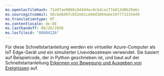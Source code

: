 ```yaml
---
ms.openlocfilehash: 71dd7ae9868c0d444ec4cbdca1f7e812d8b29a6c
ms.sourcegitcommit: 56cbd6d97cb52e61ceb6d3894abe1977713354d9
ms.translationtype: HT
ms.contentlocale: de-DE
ms.lasthandoff: 08/20/2020
ms.locfileid: "88684226"
---
```

Für diese Schnellstartanleitung werden ein virtueller Azure-Computer als IoT Edge-Gerät und ein simulierter Livevideostream verwendet. Sie basiert auf Beispielcode, der in Python geschrieben ist, und baut auf der Schnellstartanleitung [Erkennen von Bewegung und Ausgeben von Ereignissen](../../../detect-motion-emit-events-quickstart.md) auf.
